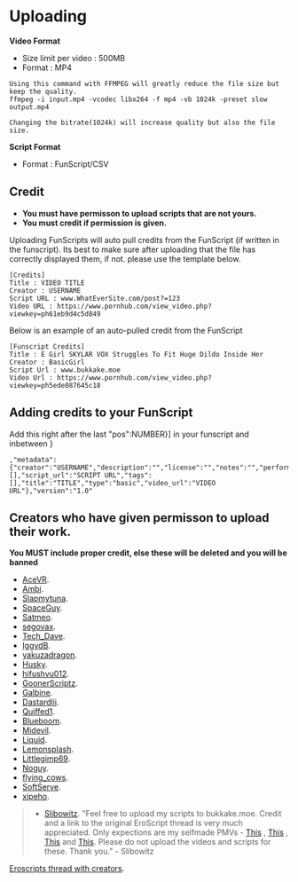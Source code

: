 # Uploading

**Video Format**
 - Size limit per video : 500MB
 - Format : MP4
```FFMPEG
Using this command with FFMPEG will greatly reduce the file size but keep the quality.
ffmpeg -i input.mp4 -vcodec libx264 -f mp4 -vb 1024k -preset slow output.mp4

Changing the bitrate(1024k) will increase quality but also the file size.
```


**Script Format**
 - Format : FunScript/CSV

## Credit
 * **You must have permisson to upload scripts that are not yours.**
 * **You must credit if permission is given.**

Uploading FunScripts will auto pull credits from the FunScript (if written in the funscript).
Its best to make sure after uploading that the file has correctly displayed them, if not. please use the template below.

```Credit Example
[Credits]
Title : VIDEO TITLE
Creator : USERNAME
Script URL : www.WhatEverSite.com/post?=123
Video URL : https://www.pornhub.com/view_video.php?viewkey=ph61eb9d4c5d849
```


Below is an example of an auto-pulled credit from the FunScript
```FunScript Credit
[Funscript Credits]
Title : E Girl SKYLAR VOX Struggles To Fit Huge Dildo Inside Her
Creator : BasicGirl
Script Url : www.bukkake.moe
Video Url : https://www.pornhub.com/view_video.php?viewkey=ph5ede087645c18
```

## Adding credits to your FunScript
Add this right after the last "pos":NUMBER}] in your funscript and inbetween }
```
,"metadata":{"creator":"USERNAME","description":"","license":"","notes":"","performers":[],"script_url":"SCRIPT URL","tags":[],"title":"TITLE","type":"basic","video_url":"VIDEO URL"},"version":"1.0"
```

## Creators who have given permisson to upload their work.
**You MUST include proper credit, else these will be deleted and you will be banned**
- [AceVR](https://discuss.eroscripts.com/u/AceVR).
- [Ambi](https://discuss.eroscripts.com/u/Ambi).
- [Slapmytuna](https://discuss.eroscripts.com/u/slapmytuna).
- [SpaceGuy](https://discuss.eroscripts.com/u/spaceguy4820).
- [Satmeo](https://discuss.eroscripts.com/u/satmeo).
- [segovax](https://discuss.eroscripts.com/u/segovax).
- [Tech_Dave](https://discuss.eroscripts.com/u/Tech_Dave).
- [IggydB](https://discuss.eroscripts.com/u/Tech_Dave).
- [yakuzadragon](https://discuss.eroscripts.com/u/yakuzadragon).
- [Husky](https://discuss.eroscripts.com/u/Husky).
- [hifushvu012](https://discuss.eroscripts.com/u/hifushvu012).
- [GoonerScriptz](https://discuss.eroscripts.com/u/GoonerScriptz).
- [Galbine](https://discuss.eroscripts.com/u/Galbine).
- [Dastardlii](https://discuss.eroscripts.com/u/dastardlii).
- [Quiffed1](https://discuss.eroscripts.com/u/quiffed1).
- [Blueboom](https://discuss.eroscripts.com/u/Blueboom).
- [Midevil](https://discuss.eroscripts.com/u/Midevil).
- [Liquid](https://discuss.eroscripts.com/u/liquid).
- [Lemonsplash](https://discuss.eroscripts.com/u/liquid).
- [Littlegimp69](https://discuss.eroscripts.com/u/littlegimp69).
- [Noguy](https://discuss.eroscripts.com/u/Midevil).
- [flying_cows](https://discuss.eroscripts.com/u/flying_cows).
- [SoftServe](https://discuss.eroscripts.com/u/softserve).
- [xipeho](https://discuss.eroscripts.com/u/xipeho).
> - [Slibowitz](https://discuss.eroscripts.com/u/slibowitz).
>"Feel free to upload my scripts to bukkake.moe. Credit and a link to the original EroScript thread is very much appreciated. Only expections are my selfmade PMVs - [This](https://discuss.eroscripts.com/t/my-very-first-pmv-jav-pmv-dreams-of-japan-episode-1-uncensored/51073/5) , [This](https://discuss.eroscripts.com/t/dreams-of-japan-episode-2-hungry-for-creampies-uncensored/52336) , [This](https://discuss.eroscripts.com/t/best-of-slibowitz-scripts-a-pmv-mega-compilation/53271) and [This](https://discuss.eroscripts.com/t/best-of-eroscripts-episode-1/54261). Please do not upload the videos and scripts for these. Thank you." - Slibowitz



[Eroscripts thread with creators](https://discuss.eroscripts.com/t/creators-permission/56257).